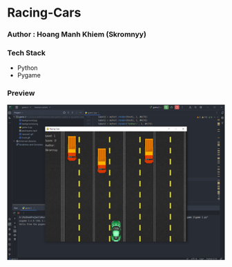 # Racing-Cars

### Author : Hoang Manh Khiem (Skromnyy)

###  Tech Stack
  + Python
  + Pygame

### Preview
<img src="https://github.com/hoangmanhkhiem/Racing-Cars/blob/main/Screenshot%202023-08-04%20221923.png">
